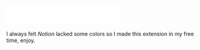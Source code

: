 <img src="title.svg" width="300" height="50">

I always felt _Notion_ lacked some colors so I made this extension in my free time, enjoy.
